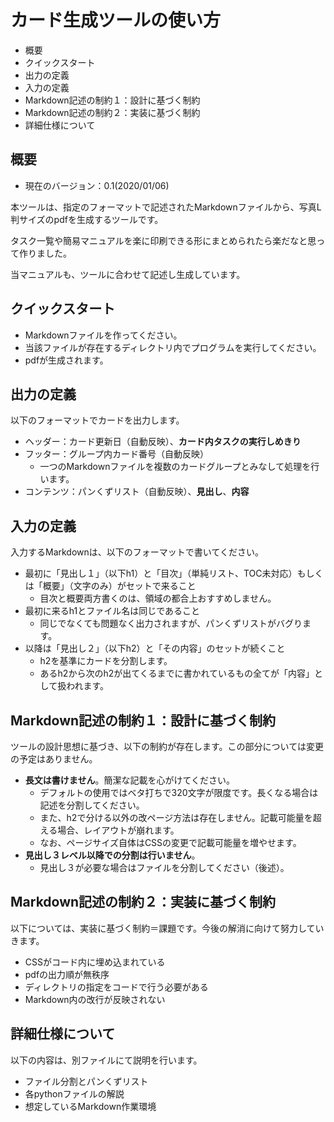 # カード生成ツールの使い方

<!-- TOC -->

- 概要
- クイックスタート
- 出力の定義
- 入力の定義
- Markdown記述の制約１：設計に基づく制約
- Markdown記述の制約２：実装に基づく制約
- 詳細仕様について

<!-- /TOC -->

## 概要
- 現在のバージョン：0.1(2020/01/06)

本ツールは、指定のフォーマットで記述されたMarkdownファイルから、写真L判サイズのpdfを生成するツールです。

タスク一覧や簡易マニュアルを楽に印刷できる形にまとめられたら楽だなと思って作りました。

当マニュアルも、ツールに合わせて記述し生成しています。


## クイックスタート
- Markdownファイルを作ってください。
- 当該ファイルが存在するディレクトリ内でプログラムを実行してください。
- pdfが生成されます。

## 出力の定義
以下のフォーマットでカードを出力します。

- ヘッダー：カード更新日（自動反映）、**カード内タスクの実行しめきり**
- フッター：グループ内カード番号（自動反映）
    - 一つのMarkdownファイルを複数のカードグループとみなして処理を行います。
- コンテンツ：パンくずリスト（自動反映）、**見出し**、**内容**

## 入力の定義
入力するMarkdownは、以下のフォーマットで書いてください。

- 最初に「見出し１」（以下h1）と「目次」（単純リスト、TOC未対応）もしくは「概要」（文字のみ）がセットで来ること
    - 目次と概要両方書くのは、領域の都合上おすすめしません。
- 最初に来るh1とファイル名は同じであること
    - 同じでなくても問題なく出力されますが、パンくずリストがバグります。
- 以降は「見出し２」（以下h2）と「その内容」のセットが続くこと
    - h2を基準にカードを分割します。
    - あるh2から次のh2が出てくるまでに書かれているもの全てが「内容」として扱われます。

## Markdown記述の制約１：設計に基づく制約
ツールの設計思想に基づき、以下の制約が存在します。この部分については変更の予定はありません。

- **長文は書けません**。簡潔な記載を心がけてください。
    - デフォルトの使用ではベタ打ちで320文字が限度です。長くなる場合は記述を分割してください。
    - また、h2で分ける以外の改ページ方法は存在しません。記載可能量を超える場合、レイアウトが崩れます。
    - なお、ページサイズ自体はCSSの変更で記載可能量を増やせます。
- **見出し３レベル以降での分割は行いません**。
    - 見出し３が必要な場合はファイルを分割してください（後述）。

## Markdown記述の制約２：実装に基づく制約
以下については、実装に基づく制約＝課題です。今後の解消に向けて努力していきます。

- CSSがコード内に埋め込まれている
- pdfの出力順が無秩序
- ディレクトリの指定をコードで行う必要がある
- Markdown内の改行が反映されない

## 詳細仕様について
以下の内容は、別ファイルにて説明を行います。

- ファイル分割とパンくずリスト
- 各pythonファイルの解説
- 想定しているMarkdown作業環境